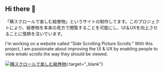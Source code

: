 ## Hi there 👋

「横スクロールで楽しむ絵巻物」というサイトの制作してます。このプロジェクトにより、絵巻物を本来の見方で閲覧することを可能にし、UI＆UXを向上させることに情熱を注いでいます。

I'm working on a website called "Side Scrolling Picture Scrolls." With this project, I am passionate about improving the UI & UX by enabling people to view emaki scrolls the way they should be viewed.


[![横スクロールで楽しむ絵巻物](https://github.com/satoshi-create/satoshi-create/assets/69901615/5a063aaa-685b-48f5-9806-22fdb030daa1)](https://emakimono.com/){:target="_blank"}
